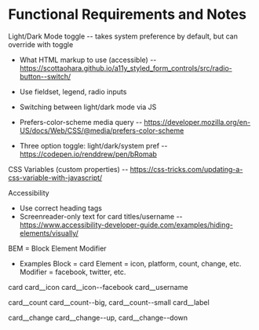 # Functional Requirements and Notes

Light/Dark Mode toggle -- takes system preference by default, but can override with toggle

- What HTML markup to use (accessible) -- https://scottaohara.github.io/a11y_styled_form_controls/src/radio-button--switch/

 - Use fieldset, legend, radio inputs

- Switching between light/dark mode via JS
- Prefers-color-scheme media query -- https://developer.mozilla.org/en-US/docs/Web/CSS/@media/prefers-color-scheme

- Three option toggle: light/dark/system pref -- https://codepen.io/renddrew/pen/bRomab

CSS Variables (custom properties) -- https://css-tricks.com/updating-a-css-variable-with-javascript/

Accessibility
- Use correct heading tags
- Screenreader-only text for card titles/username -- https://www.accessibility-developer-guide.com/examples/hiding-elements/visually/

BEM = Block Element Modifier

- Examples
Block = card
Element = icon, platform, count, change, etc.
Modifier = facebook, twitter, etc.

card
card__icon
card__icon--facebook
card__username

card__count
card__count--big, card__count--small
card__label

card__change
card__change--up, card__change--down
